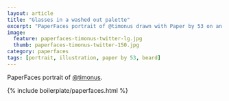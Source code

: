 ```yaml
---
layout: article
title: "Glasses in a washed out palette"
excerpt: "PaperFaces portrait of @timonus drawn with Paper by 53 on an iPad."
image: 
  feature: paperfaces-timonus-twitter-lg.jpg
  thumb: paperfaces-timonus-twitter-150.jpg
category: paperfaces
tags: [portrait, illustration, paper by 53, beard]
---
```


PaperFaces portrait of [@timonus](http://twitter.com/timonus).

{% include boilerplate/paperfaces.html %}
